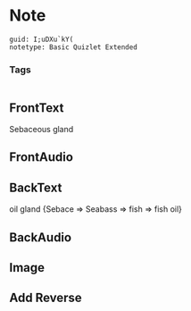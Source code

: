 # Note
```
guid: I;uDXu`kY(
notetype: Basic Quizlet Extended
```

### Tags
```
```

## FrontText
Sebaceous gland

## FrontAudio


## BackText
oil gland
{Sebace => Seabass => fish => fish oil}

## BackAudio


## Image


## Add Reverse

